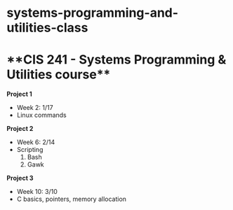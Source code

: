 # systems-programming-and-utilities-class
<h1>**CIS 241 - Systems Programming &amp; Utilities course**</h1>

**Project 1**
  - Week 2: 1/17
  - Linux commands

**Project 2**
  - Week 6: 2/14
  - Scripting
    1. Bash
    2. Gawk

**Project 3**
  - Week 10: 3/10
  - C basics, pointers, memory allocation
